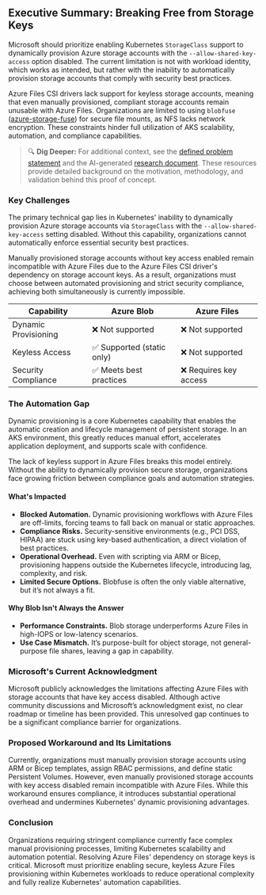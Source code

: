 ## Executive Summary: Breaking Free from Storage Keys

Microsoft should prioritize enabling Kubernetes `StorageClass` support to dynamically provision Azure storage accounts with the `--allow-shared-key-access` option disabled. The current limitation is not with workload identity, which works as intended, but rather with the inability to automatically provision storage accounts that comply with security best practices. 

Azure Files CSI drivers lack support for keyless storage accounts, meaning that even manually provisioned, compliant storage accounts remain unusable with Azure Files. Organizations are limited to using `blobfuse` ([azure-storage-fuse](https://github.com/Azure/azure-storage-fuse)) for secure file mounts, as NFS lacks network encryption. These constraints hinder full utilization of AKS scalability, automation, and compliance capabilities.

> 🔍 **Dig Deeper:** For additional context, see the [defined problem statement](../.github/prompts/research.prompt.md) and the AI-generated [research document](./research.md). These resources provide detailed background on the motivation, methodology, and validation behind this proof of concept.


### Key Challenges

The primary technical gap lies in Kubernetes' inability to dynamically provision Azure storage accounts via `StorageClass` with the `--allow-shared-key-access` setting disabled. Without this capability, organizations cannot automatically enforce essential security best practices. 

Manually provisioned storage accounts without key access enabled remain incompatible with Azure Files due to the Azure Files CSI driver's dependency on storage account keys. As a result, organizations must choose between automated provisioning and strict security compliance, achieving both simultaneously is currently impossible.

| Capability | Azure Blob | Azure Files |
|------------|------------|-------------|
| Dynamic Provisioning | ❌ Not supported | ❌ Not supported |
| Keyless Access | ✅ Supported (static only) | ❌ Not supported |
| Security Compliance | ✅ Meets best practices | ❌ Requires key access |


### The Automation Gap

Dynamic provisioning is a core Kubernetes capability that enables the automatic creation and lifecycle management of persistent storage. In an AKS environment, this greatly reduces manual effort, accelerates application deployment, and supports scale with confidence.

The lack of keyless support in Azure Files breaks this model entirely. Without the ability to dynamically provision secure storage, organizations face growing friction between compliance goals and automation strategies.

#### What's Impacted

- **Blocked Automation.** Dynamic provisioning workflows with Azure Files are off-limits, forcing teams to fall back on manual or static approaches.
- **Compliance Risks.** Security-sensitive environments (e.g., PCI DSS, HIPAA) are stuck using key-based authentication, a direct violation of best practices.
- **Operational Overhead.** Even with scripting via ARM or Bicep, provisioning happens outside the Kubernetes lifecycle, introducing lag, complexity, and risk.
- **Limited Secure Options.** Blobfuse is often the only viable alternative, but it’s not always a fit.

#### Why Blob Isn't Always the Answer

- **Performance Constraints.** Blob storage underperforms Azure Files in high-IOPS or low-latency scenarios.
- **Use Case Mismatch.** It’s purpose-built for object storage, not general-purpose file shares, leaving a gap in capability.


### Microsoft's Current Acknowledgment

Microsoft publicly acknowledges the limitations affecting Azure Files with storage accounts that have key access disabled. Although active community discussions and Microsoft’s acknowledgment exist, no clear roadmap or timeline has been provided. This unresolved gap continues to be a significant compliance barrier for organizations.

### Proposed Workaround and Its Limitations

Currently, organizations must manually provision storage accounts using ARM or Bicep templates, assign RBAC permissions, and define static Persistent Volumes. However, even manually provisioned storage accounts with key access disabled remain incompatible with Azure Files. While this workaround ensures compliance, it introduces substantial operational overhead and undermines Kubernetes' dynamic provisioning advantages.

### Conclusion

Organizations requiring stringent compliance currently face complex manual provisioning processes, limiting Kubernetes scalability and automation potential. Resolving Azure Files' dependency on storage keys is critical. Microsoft must prioritize enabling secure, keyless Azure Files provisioning within Kubernetes workloads to reduce operational complexity and fully realize Kubernetes' automation capabilities.
